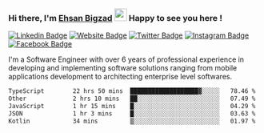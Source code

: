 ### Hi there, I'm <a href="https://ehsanbigzad.com" target="_blank">Ehsan Bigzad</a> <img src="https://media.giphy.com/media/hvRJCLFzcasrR4ia7z/giphy.gif" width="25px" height="25px"> Happy to see you here !

[![Linkedin Badge](https://img.shields.io/badge/-LinkedIn-0e76a8?style=flat-square&logo=Linkedin&logoColor=white)](https://linkedin.com/in/EhsanBigzad)
[![Website Badge](https://img.shields.io/badge/Website-3b5998?style=flat-square&logo=google-chrome&logoColor=white)](https://ehsanbigzad.com)
[![Twitter Badge](https://img.shields.io/badge/-Twitter-00acee?style=flat-square&logo=Twitter&logoColor=white)](https://twitter.com/EhsanBigzad)
[![Instagram Badge](https://img.shields.io/badge/-Instagram-e4405f?style=flat-square&logo=Instagram&logoColor=white)](https://instagram.com/ehsanbigzad/)
[![Facebook Badge](https://img.shields.io/badge/-Facebook-0088cc?style=flat-square&logo=Facebook&logoColor=white)](https://facebook.com/EhsanBigzad7)

I'm a Software Engineer with over 6 years of professional experience
in developing and implementing software solutions ranging from mobile applications development to architecting enterprise level softwares.

<!--START_SECTION:waka-->

```txt
TypeScript        22 hrs 50 mins  ███████████████████▓░░░░░   78.46 %
Other             2 hrs 10 mins   ██░░░░░░░░░░░░░░░░░░░░░░░   07.49 %
JavaScript        1 hr 15 mins    █░░░░░░░░░░░░░░░░░░░░░░░░   04.29 %
JSON              1 hr 3 mins     █░░░░░░░░░░░░░░░░░░░░░░░░   03.63 %
Kotlin            34 mins         ▒░░░░░░░░░░░░░░░░░░░░░░░░   01.97 %
```

<!--END_SECTION:waka-->
